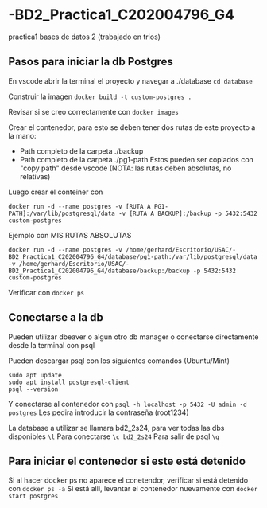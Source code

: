 # -BD2_Practica1_C202004796_G4
practica1 bases de datos 2 (trabajado en trios)

## Pasos para iniciar la db Postgres
En vscode abrir la terminal el proyecto y navegar a ./database
`cd database`

Construir la imagen 
`docker build -t custom-postgres .`

Revisar si se creo correctamente con 
`docker images`

Crear el contenedor, para esto se deben tener dos rutas de este proyecto a la mano:
- Path completo de la carpeta ./backup
- Path completo de la carpeta ./pg1-path
Estos pueden ser copiados con "copy path" desde vscode (NOTA: las rutas deben absolutas, no relativas)

Luego crear el conteiner con
```
docker run -d --name postgres -v [RUTA A PG1-PATH]:/var/lib/postgresql/data -v [RUTA A BACKUP]:/backup -p 5432:5432 custom-postgres
```

Ejemplo con MIS RUTAS ABSOLUTAS
```
docker run -d --name postgres -v /home/gerhard/Escritorio/USAC/-BD2_Practica1_C202004796_G4/database/pg1-path:/var/lib/postgresql/data -v /home/gerhard/Escritorio/USAC/-BD2_Practica1_C202004796_G4/database/backup:/backup -p 5432:5432 custom-postgres
```

Verificar con 
`docker ps`

## Conectarse a la db
Pueden utilizar dbeaver o algun otro db manager o conectarse directamente desde la terminal con psql

Pueden descargar psql con los siguientes comandos (Ubuntu/Mint)
```
sudo apt update
sudo apt install postgresql-client
psql --version
```
Y conectarse al contenedor con 
`psql -h localhost -p 5432 -U admin -d postgres`
Les pedira introducir la contraseña (root1234)

La database a utilizar se llamara bd2_2s24, para ver todas las dbs disponibles
`\l`
Para conectarse
`\c bd2_2s24`
Para salir de psql
`\q`

## Para iniciar el contenedor si este está detenido
Si al hacer docker ps no aparece el conetendor, verificar si está detenido con 
`docker ps -a`
Si está alli, levantar el contenedor nuevamente con 
`docker start postgres`

